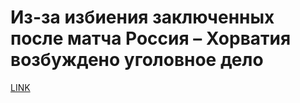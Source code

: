 # Из-за избиения заключенных после матча Россия – Хорватия возбуждено уголовное дело



[LINK](https://varlamov.ru/3046969.html)